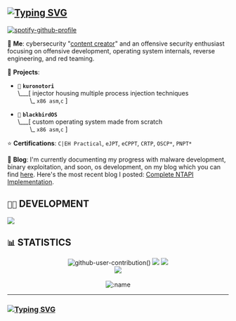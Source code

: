 <!---  
### `🩸` CULT OF THE NECRO-COW; ALL HAIL THE `0xDEADBEEF`!
![dedsec](https://github.com/cr-0w/cr-0w/assets/59679082/c8f182e5-43ea-45e2-aa48-16337dae2e7c)
!--->
          
## [![Typing SVG](https://readme-typing-svg.demolab.com?font=Iosevka&size=30&duration=2000&pause=2000&color=41B883&vCenter=true&width=210&height=35&lines=hey%2C+it's+crow)](https://git.io/typing-svg)

[![spotify-github-profile](https://spotify-github-profile.vercel.app/api/view?uid=h6amt94m1edidtzwaahk8muvu&cover_image=true&theme=novatorem&show_offline=false&background_color=121212&interchange=false&bar_color=53b14f&bar_color_cover=true)](https://spotify-github-profile.vercel.app/api/view?uid=h6amt94m1edidtzwaahk8muvu&redirect=true)

💬 **Me**: cybersecurity "[content creator](https://www.youtube.com/@crr0ww)" and an offensive security enthusiast focusing on offensive development, operating system internals, reverse engineering, and red teaming.

🌱 **Projects**:

- `💉` **`kuronotori`**<br>
\\___[ injector housing multiple process injection techniques<br>
&nbsp;&nbsp;&nbsp;&nbsp;&nbsp;&nbsp;&nbsp;\\\_ `x86 asm`,`c` ]

- `🐧` **`blackbirdOS`**<br>
\\___[ custom operating system made from scratch<br>
&nbsp;&nbsp;&nbsp;&nbsp;&nbsp;&nbsp;&nbsp;\\\_ `x86 asm`,`c` ]

⭐ **Certifications**: `C|EH Practical`, `eJPT`, `eCPPT`, `CRTP`, `OSCP*`, `PNPT*`

📝 **Blog**: I'm currently documenting my progress with malware development, binary exploitation, and soon, os development, on my blog which you can find [here](https://www.crow.rip). Here's the most recent blog I posted: [Complete NTAPI Implementation](https://www.crow.rip/crows-nest/malware-development/process-injection/ntapi-injection/complete-ntapi-implementation).

## `👨‍💻` DEVELOPMENT
[![](https://skillicons.dev/icons?i=c,cpp,python,bash,powershell,neovim,vim,visualstudio,vscode,linux)](https://skillicons.dev)

## `📊` STATISTICS

<div align="center">
          
![github-user-contribution()](https://github.com/cr-0w/cr-0w/assets/59679082/660231a1-1b6c-4574-97eb-1e336a89c087)
![](https://github-readme-stats.vercel.app/api?username=cr-0w&show_icons=true&hide_title=true&icon_color=41B883&ring_color=41B883&text_bold=false&include_all_commits=true)
![](https://github-readme-stats.vercel.app/api/top-langs/?username=cr-0w&layout=compact&title_color=41B883) <br>
![](http://github-profile-summary-cards.vercel.app/api/cards/profile-details?username=cr-0w&theme=vue) <br>
<br> ![:name](https://moe-counter.glitch.me/get/@:cr-0w?theme=asoul)

</div>

<div align="center">


---

</div>

### [![Typing SVG](https://readme-typing-svg.demolab.com?font=Iosevka&size=30&duration=2000&pause=2000&color=41B883&vCenter=true&width=1300&height=35&lines=%5B++++160225.259093%5D+---%5B+end+Kernel+panic+-+not+syncing%3A+Fatal+exception+in+interrupt++%5D---)](https://git.io/typing-svg)

